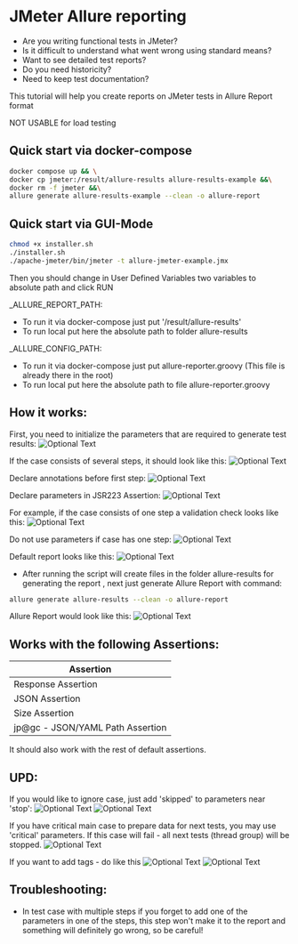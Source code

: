 # JMeter Allure reporting
- Are you writing functional tests in JMeter?
- Is it difficult to understand what went wrong using standard means?
- Want to see detailed test reports?
- Do you need historicity?
- Need to keep test documentation?

This tutorial will help you create reports on JMeter tests in Allure Report format

NOT USABLE for load testing

##  Quick start via docker-compose
```bash
docker compose up && \
docker cp jmeter:/result/allure-results allure-results-example &&\
docker rm -f jmeter &&\
allure generate allure-results-example --clean -o allure-report
```
## Quick start via GUI-Mode
```bash
chmod +x installer.sh
./installer.sh
./apache-jmeter/bin/jmeter -t allure-jmeter-example.jmx 
```
Then you should change in User Defined Variables two variables to absolute path and click RUN

_ALLURE_REPORT_PATH: 
 - To run it via docker-compose just put '/result/allure-results'
 - To run local put here the absolute path to folder allure-results

_ALLURE_CONFIG_PATH: 
 - To run it via docker-compose just put allure-reporter.groovy (This file is already there in the root)
 - To run local put here the absolute path to file allure-reporter.groovy 

## How it works:
First, you need to initialize the parameters that are required to generate test results:
![Optional Text](images/user_defined_variables.png)

If the case consists of several steps, it should look like this:
![Optional Text](images/multiple_steps_case.png)

Declare annotations before first step:
![Optional Text](images/multiple_steps_case_declare_annotations.png)

Declare parameters in JSR223 Assertion:
![Optional Text](images/groovy_parameters_in_multiple.png)

For example, if the case consists of one step a validation check looks like this:
![Optional Text](images/single_step_cases.png)

Do not use parameters if case has one step:
![Optional Text](images/groovy_parameters_in_signle.png)

Default report looks like this:
![Optional Text](images/jmeter_view_result_tree.png)
- After running the script will create files in the folder allure-results for generating the report
, next just generate Allure Report with command:
```bash
allure generate allure-results --clean -o allure-report
```

Allure Report would look like this:
![Optional Text](images/allure-report.png)


## Works with the following Assertions:

| Assertion                         |
|--------------------               |
| Response Assertion                |
| JSON Assertion                    |
| Size Assertion                    |
| jp@gc - JSON/YAML Path Assertion  |

It should also work with the rest of default assertions.

## UPD:
If you would like to ignore case, just add 'skipped' to parameters near 'stop':
![Optional Text](images/skipped_parameter.png)
![Optional Text](images/allure-report-skipped-case.png)

If you have critical main case to prepare data for next tests, you may use 'critical' parameters.
If this case will fail - all next tests (thread group) will be stopped.
![Optional Text](images/critical_parameter.png)

If you want to add tags - do like this
![Optional Text](images/tags_parameter.png)
![Optional Text](images/allure-report-tags.png)

## Troubleshooting:
- In test case with multiple steps if you forget to add one of the parameters in one of the steps, 
this step won't make it to the report and something will definitely go wrong, so be careful!
